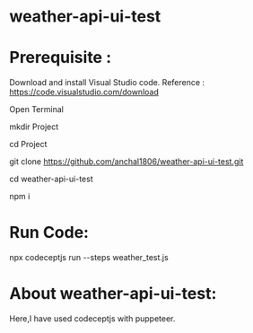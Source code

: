 # weather-api-ui-test
# Prerequisite : 

Download and install Visual Studio code. Reference : https://code.visualstudio.com/download

Open Terminal 

mkdir Project

cd Project

git clone https://github.com/anchal1806/weather-api-ui-test.git

cd weather-api-ui-test

npm i 

# Run Code:
npx codeceptjs run --steps weather_test.js

# About weather-api-ui-test:

Here,I have used codeceptjs with puppeteer.


